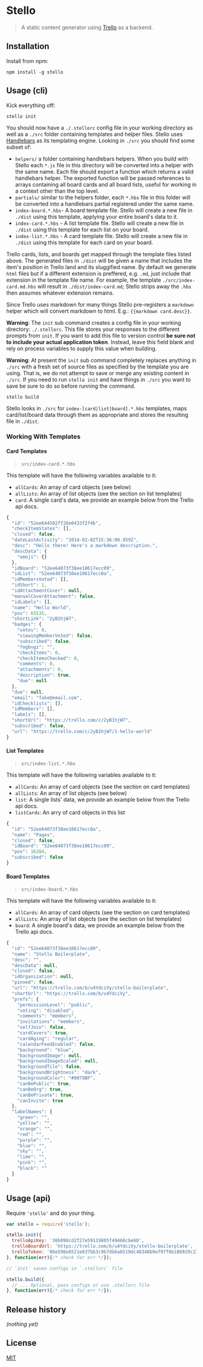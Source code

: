 # Stello

> A static content generator using [Trello](https://trello.com/) as a backend.


## Installation

Install from npm:

```
npm install -g stello
```


## Usage (cli)

Kick everything off:

```shell
stello init
```

You should now have a `./.stellorc` config file in your working directory as
well as a `./src` folder containing templates and helper files. Stello uses
[Handlebars][hbs] as its templating engine. Looking in `./src` you should find
some subset of:

- `helpers/` a folder containing handlebars helpers. When you build with Stello
  each `*.js` file in this directory will be converted into a helper with the
  same name. Each file should export a function which returns a valid handlebars
  helper. The exported function will be passed references to arrays containing
  all board cards and all board lists, useful for working in a context other
  than the top level.
- `partials/` similar to the helpers folder, each `*.hbs` file in this folder
  will be converted into a handlebars partial registered under the same name.
- `index-board.*.hbs`- A board template file. Stello will create a new file in
  `./dist` using this template, applying your entire board's data to it.
- `index-card.*.hbs` - A list template file. Stello will create a new file in
  `./dist` using this template for each list on your board.
- `index-list.*.hbs` - A card template file. Stello will create a new file in
  `./dist` using this template for each card on your board.

Trello cards, lists, and boards get mapped through the template files listed
above. The generated files in `./dist` will be given a name that includes the
item's position in Trello land and its sluggified name. By default we generate
`html` files but if a different extension is preffered, e.g. `.md`, just include
that extension in the template file name. For example, the template
`./src/index-card.md.hbs` will result in `./dist/index-card.md`; Stello strips
away the `.hbs` then assumes whatever extension remains.

Since Trello uses markdown for many things Stello pre-registers a `markdown`
helper which will convert markdown to html. E.g.: `{{markdown card.desc}}`.

**Warning**: The `init` sub command creates a config file in your working
directory: `./.stellorc`. This file stores your responses to the different
prompts from `init`. If you want to add this file to version control **be sure
not to include your actual application token**. Instead, leave this field blank
and rely on process variables to supply this value when building.

**Warning**: At present the `init` sub command completely replaces anything in
`./src` with a fresh set of source files as specified by the template you are
using. That is, we do not attempt to save or merge any existing content in
`./src`. If you need to run `stello init` and have things in `./src` you want to
save be sure to do so before running the command.

```shell
stello build
```

Stello looks in `./src` for `index-[card|list|board].*.hbs` templates, maps
card/list/board data through them as appropriate and stores the resulting file
in `./dist`.


### Working With Templates

#### Card Templates

> `src/index-card.*.hbs`

This template will have the following variables available to it:

- `allCards`: An array of card objects (see below)
- `allLists`: An array of list objects (see the section on list templates)
- `card`: A single card's data, we provide an example below from the Trello api docs.

```javascript
{
  "id": "52ee644502ff20e0433f2f4b",
  "checkItemStates": [],
  "closed": false,
  "dateLastActivity": "2014-02-02T15:36:00.959Z",
  "desc": "Hello there! Here's a markdown description.",
  "descData": {
    "emoji": {}
  },
  "idBoard": "52ee64073f38ee10617ecc09",
  "idList": "52ee64073f38ee10617ecc0a",
  "idMembersVoted": [],
  "idShort": 1,
  "idAttachmentCover": null,
  "manualCoverAttachment": false,
  "idLabels": [],
  "name": "Hello World",
  "pos": 65535,
  "shortLink": "2yB1hjW7",
  "badges": {
    "votes": 0,
    "viewingMemberVoted": false,
    "subscribed": false,
    "fogbugz": "",
    "checkItems": 0,
    "checkItemsChecked": 0,
    "comments": 0,
    "attachments": 0,
    "description": true,
    "due": null
  },
  "due": null,
  "email": "fake@email.com",
  "idChecklists": [],
  "idMembers": [],
  "labels": [],
  "shortUrl": "https://trello.com/c/2yB1hjW7",
  "subscribed": false,
  "url": "https://trello.com/c/2yB1hjW7/1-hello-world"
}
```

#### List Templates

> `src/index-list.*.hbs`

This template will have the following variables available to it:

- `allCards`: An array of card objects (see the section on card templates)
- `allLists`: An array of list objects (see below)
- `list`: A single lists' data, we provide an example below from the Trello api docs.
- `listCards`: An arry of card objects in this list

```javascript
{
  "id": "52ee64073f38ee10617ecc0a",
  "name": "Pages",
  "closed": false,
  "idBoard": "52ee64073f38ee10617ecc09",
  "pos": 16384,
  "subscribed": false
}
```

#### Board Templates

> `src/index-board.*.hbs`

This template will have the following variables available to it:

- `allCards`: An array of card objects (see the section on card templates)
- `allLists`: An array of list objects (see the section on list templates)
- `board`: A single board's data, we provide an example below from the Trello api docs.

```javascript
{
  "id": "52ee64073f38ee10617ecc09",
  "name": "Stello Boilerplate",
  "desc": "",
  "descData": null,
  "closed": false,
  "idOrganization": null,
  "pinned": false,
  "url": "https://trello.com/b/u4YdciVy/stello-boilerplate",
  "shortUrl": "https://trello.com/b/u4YdciVy",
  "prefs": {
    "permissionLevel": "public",
    "voting": "disabled",
    "comments": "members",
    "invitations": "members",
    "selfJoin": false,
    "cardCovers": true,
    "cardAging": "regular",
    "calendarFeedEnabled": false,
    "background": "blue",
    "backgroundImage": null,
    "backgroundImageScaled": null,
    "backgroundTile": false,
    "backgroundBrightness": "dark",
    "backgroundColor": "#0079BF",
    "canBePublic": true,
    "canBeOrg": true,
    "canBePrivate": true,
    "canInvite": true
  },
  "labelNames": {
    "green": "",
    "yellow": "",
    "orange": "",
    "red": "",
    "purple": "",
    "blue": "",
    "sky": "",
    "lime": "",
    "pink": "",
    "black": ""
  }
}
```

## Usage (api)

Require `'stello'` and do your thing.

```javascript
var stello = require('stello');

stello.init({
  trelloApiKey: '36b098cd2f27e59119805f49468cbe60',
  trelloBoardUrl: 'https://trello.com/b/u4YdciVy/stello-boilerplate',
  trelloToken: '06e598e6521e837bb3c9b7db6a6519dc48348b9ef97f8b186929c239f2d531fe',
}, function(err){/* check for err */});

// `init` saves configs in `.stellorc` file

stello.build({
  // ... Optional, pass configs or use .stellorc file
}, function(err){/* check for err */});
```


## Release history

*(nothing yet)*


## License

[MIT](https://raw.github.com/jtrussell/stello/master/LICENSE-MIT)

[hbs]: http://handlebarsjs.com/
